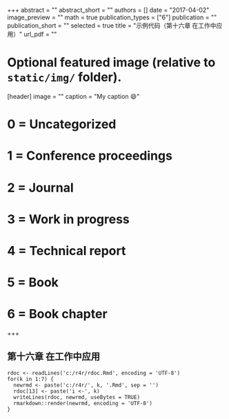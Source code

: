 +++
abstract = ""
abstract_short = ""
authors = []
date = "2017-04-02"
image_preview = ""
math = true
publication_types = ["6"]
publication = ""
publication_short = ""
selected = true
title = "示例代码（第十六章 在工作中应用）"
url_pdf = ""

# Optional featured image (relative to `static/img/` folder).
[header]
image = ""
caption = "My caption :smile:"

# 0 = Uncategorized
# 1 = Conference proceedings
# 2 = Journal
# 3 = Work in progress
# 4 = Technical report
# 5 = Book
# 6 = Book chapter
+++

## 第十六章 在工作中应用

```
rdoc <- readLines('c:/r4r/rdoc.Rmd', encoding = 'UTF-8')
for(k in 1:7) {
  newrmd <- paste('c:/r4r/', k, '.Rmd', sep = '')
  rdoc[13] <- paste('i <-', k)
  writeLines(rdoc, newrmd, useBytes = TRUE)
  rmarkdown::render(newrmd, encoding = 'UTF-8')
}
```
